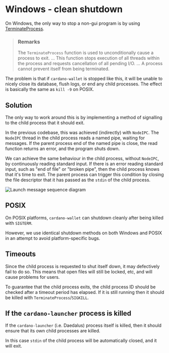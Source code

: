 # Windows - clean shutdown

On Windows, the only way to stop a non-gui program is by using [TerminateProcess](https://docs.microsoft.com/en-us/windows/win32/api/processthreadsapi/nf-processthreadsapi-terminateprocess).

> ### Remarks
>
> The `TerminateProcess` function is used to unconditionally cause a process to exit.
> ... This function stops execution of all threads within the process and requests cancellation of all pending I/O.
> ... A process cannot prevent itself from being terminated.

The problem is that if `cardano-wallet` is stopped like this, it will
be unable to nicely close its database, flush logs, or end any child
processes. The effect is basically the same as `kill -9` on POSIX.

## Solution

The only way to work around this is by implementing a method of
signalling to the child process that it should exit.

In the previous codebase, this was achieved (indirectly) with
`NodeIPC`. The `NodeIPC` thread in the child process reads a named
pipe, waiting for messages. If the parent process end of the named
pipe is close, the read function returns an error, and the program
shuts down.

We can achieve the same behaviour in the child process, without
`NodeIPC`, by continuously reading standard input. If there is an
error reading standard input, such as "end of file" or "broken pipe",
then the child process knows that it's time to exit. The parent
process can trigger this condition by closing the file descriptor that
it has passed as the `stdin` of the child process.

![Launch message sequence diagram](./launch.png)

## POSIX

On POSIX platforms, `cardano-wallet` can shutdown cleanly after being killed with `SIGTERM`.

However, we use identical shutdown methods on both Windows and POSIX
in an attempt to avoid platform-specific bugs.

## Timeouts

Since the child process is requested to shut itself down, it may
defectively fail to do so. This means that open files will still be
locked, etc, and will cause problems for users.

To guarantee that the child process exits, the child process ID should
be checked after a timeout period has elapsed. If it is still running
then it should be killed with `TerminateProcess`/`SIGKILL`.

## If the `cardano-launcher` process is killed

If the `cardano-launcher` (i.e. Daedalus) process itself is killed,
then it should ensure that its own child processes are killed.

In this case `stdin` of the child process will be automatically
closed, and it will exit.
